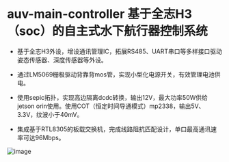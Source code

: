# auv-main-controller 基于全志H3（soc）的自主式水下航行器控制系统                 

* 基于全志H3外设，增设通讯管理IC，拓展RS485、UART串口等多样接口驱动姿态传感器、深度传感器等外设。

* 通过LM5069栅极驱动背靠背mos管，实现小型化电源开关，有效管理电池供电。


* 使用sepic拓扑，实现高边隔离dcdc转换，输出12V，最大功率50W供给jetson orin使用。使用COT（恒定时间导通模式）mp2338，输出5V、3.3V，纹波小于40mV。

* 集成基于RTL8305的板载交换机，完成线路阻抗匹配设计，单口最高通讯速率可达96Mbps。

![image](https://github.com/user-attachments/assets/dd12a597-83f7-4cf7-a576-ed802db64a06)
